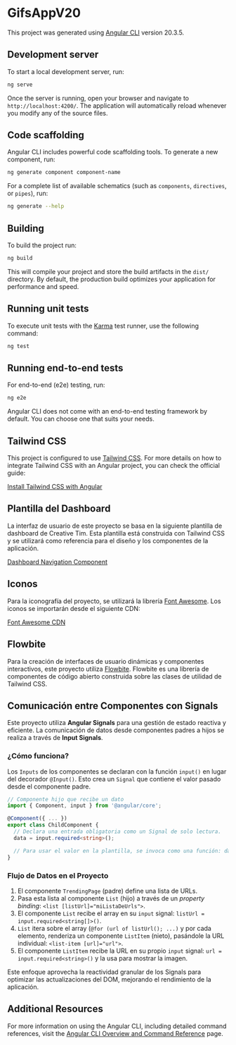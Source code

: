 # GifsAppV20

This project was generated using [Angular CLI](https://github.com/angular/angular-cli) version 20.3.5.

## Development server

To start a local development server, run:

```bash
ng serve
```

Once the server is running, open your browser and navigate to `http://localhost:4200/`. The application will automatically reload whenever you modify any of the source files.

## Code scaffolding

Angular CLI includes powerful code scaffolding tools. To generate a new component, run:

```bash
ng generate component component-name
```

For a complete list of available schematics (such as `components`, `directives`, or `pipes`), run:

```bash
ng generate --help
```

## Building

To build the project run:

```bash
ng build
```

This will compile your project and store the build artifacts in the `dist/` directory. By default, the production build optimizes your application for performance and speed.

## Running unit tests

To execute unit tests with the [Karma](https://karma-runner.github.io) test runner, use the following command:

```bash
ng test
```

## Running end-to-end tests

For end-to-end (e2e) testing, run:

```bash
ng e2e
```

Angular CLI does not come with an end-to-end testing framework by default. You can choose one that suits your needs.

## Tailwind CSS

This project is configured to use [Tailwind CSS](https://tailwindcss.com/). For more details on how to integrate Tailwind CSS with an Angular project, you can check the official guide:

[Install Tailwind CSS with Angular](https://tailwindcss.com/docs/installation/framework-guides/angular)

## Plantilla del Dashboard

La interfaz de usuario de este proyecto se basa en la siguiente plantilla de dashboard de Creative Tim. Esta plantilla está construida con Tailwind CSS y se utilizará como referencia para el diseño y los componentes de la aplicación.

[Dashboard Navigation Component](https://www.creative-tim.com/twcomponents/component/dashboard-navigation)

## Iconos

Para la iconografía del proyecto, se utilizará la librería [Font Awesome](https://fontawesome.com/). Los iconos se importarán desde el siguiente CDN:

[Font Awesome CDN](https://cdnjs.com/libraries/font-awesome)

## Flowbite

Para la creación de interfaces de usuario dinámicas y componentes interactivos, este proyecto utiliza [Flowbite](https://flowbite.com/). Flowbite es una librería de componentes de código abierto construida sobre las clases de utilidad de Tailwind CSS.

## Comunicación entre Componentes con Signals

Este proyecto utiliza **Angular Signals** para una gestión de estado reactiva y eficiente. La comunicación de datos desde componentes padres a hijos se realiza a través de **Input Signals**.

### ¿Cómo funciona?

Los `Inputs` de los componentes se declaran con la función `input()` en lugar del decorador `@Input()`. Esto crea un `Signal` que contiene el valor pasado desde el componente padre.

```typescript
// Componente hijo que recibe un dato
import { Component, input } from '@angular/core';

@Component({ ... })
export class ChildComponent {
  // Declara una entrada obligatoria como un Signal de solo lectura.
  data = input.required<string>(); 

  // Para usar el valor en la plantilla, se invoca como una función: data()
}
```

### Flujo de Datos en el Proyecto

1.  El componente `TrendingPage` (padre) define una lista de URLs.
2.  Pasa esta lista al componente `List` (hijo) a través de un *property binding*: `<list [listUrl]="miListaDeUrls">`.
3.  El componente `List` recibe el array en su `input` signal: `listUrl = input.required<string[]>()`.
4.  `List` itera sobre el array (`@for (url of listUrl(); ...)` y por cada elemento, renderiza un componente `ListItem` (nieto), pasándole la URL individual: `<list-item [url]="url">`.
5.  El componente `ListItem` recibe la URL en su propio `input` signal: `url = input.required<string>()` y la usa para mostrar la imagen.

Este enfoque aprovecha la reactividad granular de los Signals para optimizar las actualizaciones del DOM, mejorando el rendimiento de la aplicación.

## Additional Resources

For more information on using the Angular CLI, including detailed command references, visit the [Angular CLI Overview and Command Reference](https://angular.dev/tools/cli) page.

